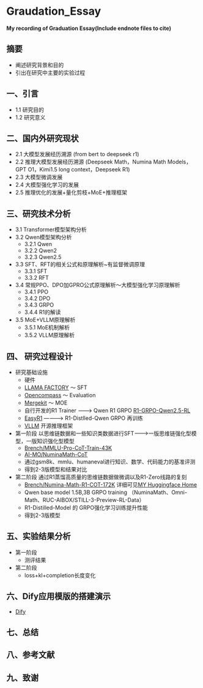 # Graudation_Essay
**My recording of Graduation Essay(Include endnote files to cite)**

## 摘要
- 阐述研究背景和目的
- 引出在研究中主要的实验过程

## 一、引言
- 1.1 研究目的
- 1.2 研究意义

## 二、国内外研究现状
- 2.1 大模型发展经历溯源 (from bert to deepseek r1)
- 2.2 推理大模型发展经历溯源 (Deepseek Math，Numina Math Models，GPT O1，Kimi1.5 long context，Deepseek R1)
- 2.3 大模型微调发展
- 2.4 大模型强化学习的发展
- 2.5 推理优化的发展+量化剪枝+MoE+推理框架

## 三、研究技术分析
- 3.1 Transformer模型架构分析
- 3.2 Qwen模型架构分析
  - 3.2.1 Qwen
  - 3.2.2 Qwen2
  - 3.2.3 Qwen2.5  
- 3.3 SFT、RFT的相关公式和原理解析~有监督微调原理
  - 3.3.1  SFT
  - 3.3.2  RFT
- 3.4 常规PPO、DPO加GPRO公式原理解析～大模型强化学习原理解析
  - 3.4.1 PPO
  - 3.4.2 DPO
  - 3.4.3 GRPO
  - 3.4.4 R1的解读
- 3.5 MoE+VLLM原理解析
  - 3.5.1 MoE机制解析
  - 3.5.2 VLLM原理解析

## 四、 研究过程设计
- 研究基础设施
  - 硬件
  - [LLAMA FACTORY](https://github.com/BrenchCC/LLaMA-Factory/tree/qwen2-r1-distill-training) ～ SFT
  - [Opencompass](https://github.com/BrenchCC/opencompass_graduation) ～ Evaluation
  - [Mergekit](https://github.com/arcee-ai/mergekit) ～ MOE
  - 自行开发的R1 Trainer ———> Qwen R1 GRPO [R1-GRPO-Qwen2.5-RL](https://github.com/BrenchCC/R1-GRPO-Qwen2.5-RL)
  - [EasyR1](https://github.com/hiyouga/EasyR1) ————> R1-Distlled-Qwen GRPO 再训练
  - [VLLM](https://github.com/vllm-project/vllm) 开源推理框架
- 第一阶段 以思维链数据和一些知识类数据进行SFT———>一版思维链强化型模型，一版知识强化型模型
  - [Brench/MMLU-Pro-CoT-Train-43K](https://huggingface.co/datasets/Brench/MMLU-Pro-CoT-Train-43K)
  - [AI-MO/NuminaMath-CoT](https://huggingface.co/datasets/AI-MO/NuminaMath-CoT)
  - 通过gsm8k、mmlu、humaneval进行知识、数学、代码能力的基准评测
  - 得到2-3版模型和结果对比
- 第二阶段 通过R1蒸馏高质量的思维链数据做微调以及R1-Zero线路的复刻
  - [Brench/Numina-Math-R1-COT-172K](https://huggingface.co/datasets/Brench/Numina-Math-R1-COT-172K) 详细可见[MY Huggingface Home](https://huggingface.co/Brench)
  - Qwen base model 1.5B,3B GRPO training （NuminaMath、Omni-Math、RUC-AIBOX/STILL-3-Preview-RL-Data）
  - R1-Distilled-Model 的 GRPO强化学习训练提升性能
  - 得到2-3版模型
 
## 五、实验结果分析
- 第一阶段
  - 测评结果 
- 第二阶段
  - loss+kl+completion长度变化

## 六、Dify应用模版的搭建演示
- [Dify](https://github.com/BrenchCC/dify_graduation)

## 七、总结

## 八、参考文献

## 九、致谢
